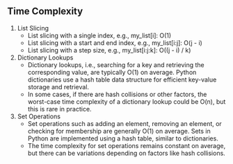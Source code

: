 ## Time Complexity

1. List Slicing
    - List slicing with a single index, e.g., my_list[i]: O(1)
    - List slicing with a start and end index, e.g., my_list[i:j]: O(j - i)
    - List slicing with a step size, e.g., my_list[i:j:k]: O((j - i) / k)
2. Dictionary Lookups
    - Dictionary lookups, i.e., searching for a key and retrieving the corresponding value, are typically O(1) on average. Python dictionaries use a hash table data structure for efficient key-value storage and retrieval.
    - In some cases, if there are hash collisions or other factors, the worst-case time complexity of a dictionary lookup could be O(n), but this is rare in practice.
3. Set Operations
    - Set operations such as adding an element, removing an element, or checking for membership are generally O(1) on average. Sets in Python are implemented using a hash table, similar to dictionaries.
    - The time complexity for set operations remains constant on average, but there can be variations depending on factors like hash collisions.